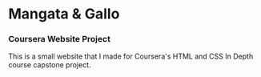 # Mangata & Gallo
### Coursera Website Project

This is a small website that I made for Coursera's HTML and CSS In Depth course capstone project.
